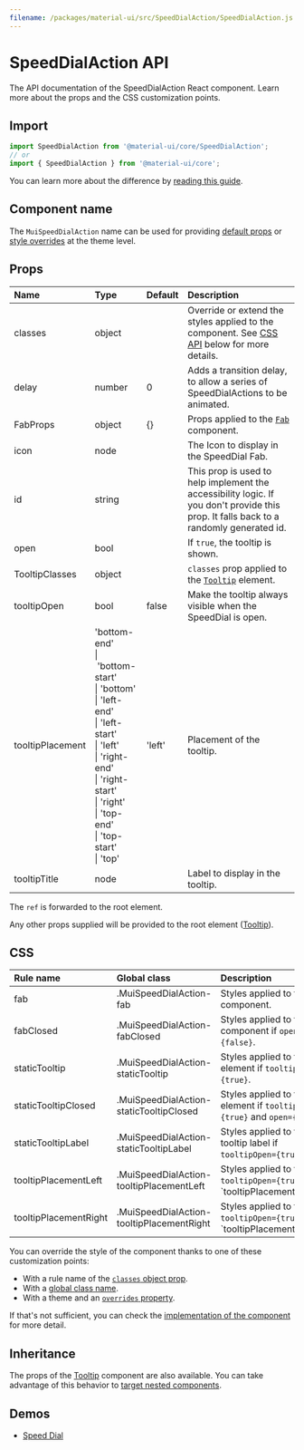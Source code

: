 ```yaml
---
filename: /packages/material-ui/src/SpeedDialAction/SpeedDialAction.js
---
```


<!--- This documentation is automatically generated, do not try to edit it. -->

# SpeedDialAction API

<p class="description">The API documentation of the SpeedDialAction React component. Learn more about the props and the CSS customization points.</p>

## Import

```js
import SpeedDialAction from '@material-ui/core/SpeedDialAction';
// or
import { SpeedDialAction } from '@material-ui/core';
```

You can learn more about the difference by [reading this guide](/guides/minimizing-bundle-size/).



## Component name

The `MuiSpeedDialAction` name can be used for providing [default props](/customization/globals/#default-props) or [style overrides](/customization/globals/#css) at the theme level.

## Props

| Name | Type | Default | Description |
|:-----|:-----|:--------|:------------|
| <span class="prop-name">classes</span> | <span class="prop-type">object</span> |  | Override or extend the styles applied to the component. See [CSS API](#css) below for more details. |
| <span class="prop-name">delay</span> | <span class="prop-type">number</span> | <span class="prop-default">0</span> | Adds a transition delay, to allow a series of SpeedDialActions to be animated. |
| <span class="prop-name">FabProps</span> | <span class="prop-type">object</span> | <span class="prop-default">{}</span> | Props applied to the [`Fab`](/api/fab/) component. |
| <span class="prop-name">icon</span> | <span class="prop-type">node</span> |  | The Icon to display in the SpeedDial Fab. |
| <span class="prop-name">id</span> | <span class="prop-type">string</span> |  | This prop is used to help implement the accessibility logic. If you don't provide this prop. It falls back to a randomly generated id. |
| <span class="prop-name">open</span> | <span class="prop-type">bool</span> |  | If `true`, the tooltip is shown. |
| <span class="prop-name">TooltipClasses</span> | <span class="prop-type">object</span> |  | `classes` prop applied to the [`Tooltip`](/api/tooltip/) element. |
| <span class="prop-name">tooltipOpen</span> | <span class="prop-type">bool</span> | <span class="prop-default">false</span> | Make the tooltip always visible when the SpeedDial is open. |
| <span class="prop-name">tooltipPlacement</span> | <span class="prop-type">'bottom-end'<br>&#124;&nbsp;'bottom-start'<br>&#124;&nbsp;'bottom'<br>&#124;&nbsp;'left-end'<br>&#124;&nbsp;'left-start'<br>&#124;&nbsp;'left'<br>&#124;&nbsp;'right-end'<br>&#124;&nbsp;'right-start'<br>&#124;&nbsp;'right'<br>&#124;&nbsp;'top-end'<br>&#124;&nbsp;'top-start'<br>&#124;&nbsp;'top'</span> | <span class="prop-default">'left'</span> | Placement of the tooltip. |
| <span class="prop-name">tooltipTitle</span> | <span class="prop-type">node</span> |  | Label to display in the tooltip. |

The `ref` is forwarded to the root element.

Any other props supplied will be provided to the root element ([Tooltip](/api/tooltip/)).

## CSS

| Rule name | Global class | Description |
|:-----|:-------------|:------------|
| <span class="prop-name">fab</span> | <span class="prop-name">.MuiSpeedDialAction-fab</span> | Styles applied to the Fab component.
| <span class="prop-name">fabClosed</span> | <span class="prop-name">.MuiSpeedDialAction-fabClosed</span> | Styles applied to the Fab component if `open={false}`.
| <span class="prop-name">staticTooltip</span> | <span class="prop-name">.MuiSpeedDialAction-staticTooltip</span> | Styles applied to the root element if `tooltipOpen={true}`.
| <span class="prop-name">staticTooltipClosed</span> | <span class="prop-name">.MuiSpeedDialAction-staticTooltipClosed</span> | Styles applied to the root element if `tooltipOpen={true}` and `open={false}`.
| <span class="prop-name">staticTooltipLabel</span> | <span class="prop-name">.MuiSpeedDialAction-staticTooltipLabel</span> | Styles applied to the static tooltip label if `tooltipOpen={true}`.
| <span class="prop-name">tooltipPlacementLeft</span> | <span class="prop-name">.MuiSpeedDialAction-tooltipPlacementLeft</span> | Styles applied to the root if `tooltipOpen={true}` and `tooltipPlacement="left"``
| <span class="prop-name">tooltipPlacementRight</span> | <span class="prop-name">.MuiSpeedDialAction-tooltipPlacementRight</span> | Styles applied to the root if `tooltipOpen={true}` and `tooltipPlacement="right"``

You can override the style of the component thanks to one of these customization points:

- With a rule name of the [`classes` object prop](/customization/components/#overriding-styles-with-classes).
- With a [global class name](/customization/components/#overriding-styles-with-global-class-names).
- With a theme and an [`overrides` property](/customization/globals/#css).

If that's not sufficient, you can check the [implementation of the component](https://github.com/mui-org/material-ui/blob/next/packages/material-ui/src/SpeedDialAction/SpeedDialAction.js) for more detail.

## Inheritance

The props of the [Tooltip](/api/tooltip/) component are also available.
You can take advantage of this behavior to [target nested components](/guides/api/#spread).

## Demos

- [Speed Dial](/components/speed-dial/)


